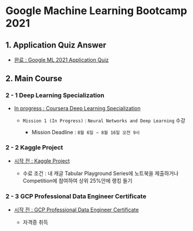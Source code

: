 # Google Machine Learning Bootcamp 2021


## 1. Application Quiz Answer

- [완료 : Google ML 2021 Application Quiz](./quiz)


## 2. Main Course


### 2 - 1 Deep Learning Specialization

- [In progress : Coursera Deep Learning Specialization](./coursera)

    - `Mission 1 (In Progress)` : `Neural Networks and Deep Learning` 수강

        - Mission Deadline : `8월 6일 ~ 8월 16일 오전 9시`

### 2 - 2 Kaggle Project

- [시작 전 : Kaggle Project](./kaggle)

    - 수료 조건 : 내 캐글 Tabular Playground Series에 노트북을 제출하거나 Competition에 참여하여 상위 25%안에 랭킹 들기

### 2 - 3 GCP Professional Data Engineer Certificate

- [시작 전 : GCP Professional Data Engineer Certificate](./gcp_data_certification)

    - 자격증 취득 